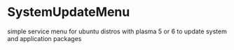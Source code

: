 # SystemUpdateMenu
simple service menu for ubuntu distros with plasma 5 or 6 to update system and application packages
